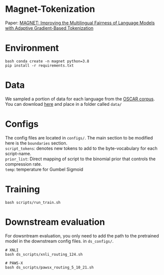 # Magnet-Tokenization


Paper: [MAGNET: Improving the Multilingual Fairness of Language Models with Adaptive Gradient-Based Tokenization](https://arxiv.org/abs/2407.08818)


# Environment
```
bash conda create -n magnet python=3.8
pip install -r requirements.txt
```

# Data
We sampled a portion of data for each language from the [OSCAR corpus](https://huggingface.co/datasets/oscar-corpus/oscar). You can download [here](https://drive.google.com/drive/folders/1ea_nPFUc3ga_P3hfIZGb2qFDY9H06e1Y?usp=drive_link) and place in a folder called `data/`


# Configs
The config files are located in `configs/`.  The main section to be modified here is the `boundaries` section.<br>
`script_tokens`: denotes new tokens to add to the byte-vocabulary for each script-name.<br>
`prior_list`: Direct mapping of script to the binomial prior that controls the compression rate.<br>
`temp`: temperature for Gumbel Sigmoid


# Training
```
bash scripts/run_train.sh
```

# Downstream evaluation
For dowsntream evaluation, you only need to add the path to the pretrained model in the downstream config files. in `ds_configs/`.
```
# XNLI
bash ds_scripts/xnli_routing_124.sh

# PAWS-X
bash ds_scripts/pawsx_routing_5_10_21.sh
```

